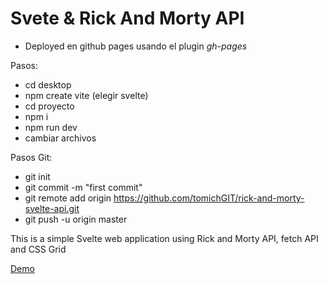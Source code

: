 # Svete & Rick And Morty API

- Deployed en github pages usando el plugin *gh-pages*

Pasos:
- cd desktop
- npm create vite (elegir svelte)
- cd proyecto
- npm i
- npm run dev
- cambiar archivos

Pasos Git:
- git init
- git commit -m "first commit"
- git remote add origin https://github.com/tomichGIT/rick-and-morty-svelte-api.git
- git push -u origin master

This is a simple Svelte web application using Rick and Morty API, fetch API and CSS Grid

[Demo](https://faztweb.github.io/svelte-rick-and-morty/)

